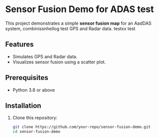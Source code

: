 # Sensor Fusion Demo for ADAS test

This project demonstrates a simple **sensor fusion map** for an AadDAS system, combinissnhellog test GPS and Radar data. testxx test

## Features
- Simulates GPS and Radar data.
- Visualizes sensor fusion using a scatter plot.

## Prerequisites
- Python 3.8 or above

## Installation
1. Clone this repository:
   ```bash
   git clone https://github.com/your-repo/sensor-fusion-demo.git
   cd sensor-fusion-demo

